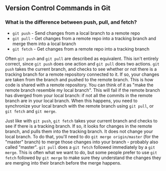 ## Version Control Commands in Git

### What is the difference between push, pull, and fetch?

- `git push` - Send changes from a local branch to a remote repo
- `git pull` - Get changes from a remote repo into a tracking branch and merge them into a local branch
- `git fetch` - Get changes from a remote repo into a tracking branch

Often `git push` and `git pull` are described as equivalent. This isn't entirely correct, since `git push` does one action and `git pull` does two actions. `git push` takes the current branch, and checks to see whether or not there is a tracking branch for a remote repository connected to it. If so, your changes are taken from the branch and pushed to the remote branch. This is how code is shared with a remote repository. You can think of it as "make the remote branch resemble my local branch". This will fail if the remote branch has diverged from your local branch: if not all the commits in the remote branch are in your local branch. When this happens, you need to synchronize your local branch with the remote branch using `git pull`, or `git fetch` and `git merge`. 

Just like with `git push`, `git fetch` takes your current branch and checks to see if there is a tracking branch. If so, it looks for changes in the remote branch, and pulls them into the tracking branch. It does not change your local branch. To do that, you'll need to do `git merge origin/master` (for the "master" branch) to merge those changes into your branch - probably also called "master". `git pull` does a `git fetch` followed immediately by a `git merge`. This is often what we want to do, but some people prefer to use `git fetch` followed by `git merge` to make sure they understand the changes they are merging into their branch before the merge happens.
